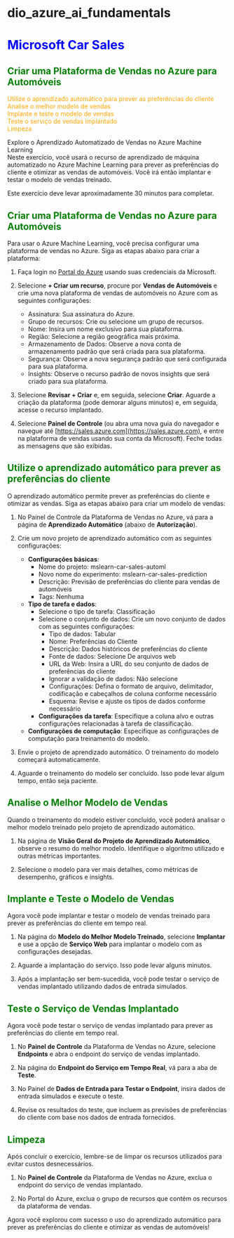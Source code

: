 # dio_azure_ai_fundamentals

# <span style="color:blue">Microsoft Car Sales</span>

## <span style="color:green">Criar uma Plataforma de Vendas no Azure para Automóveis</span>

<span style="color:orange">Utilize o aprendizado automático para prever as preferências do cliente</span>  
<span style="color:orange">Analise o melhor modelo de vendas</span>  
<span style="color:orange">Implante e teste o modelo de vendas</span>  
<span style="color:orange">Teste o serviço de vendas implantado</span>  
<span style="color:orange">Limpeza</span>

Explore o Aprendizado Automatizado de Vendas no Azure Machine Learning  
Neste exercício, você usará o recurso de aprendizado de máquina automatizado no Azure Machine Learning para prever as preferências do cliente e otimizar as vendas de automóveis. Você irá então implantar e testar o modelo de vendas treinado.

Este exercício deve levar aproximadamente 30 minutos para completar.

## <span style="color:green">Criar uma Plataforma de Vendas no Azure para Automóveis</span>

Para usar o Azure Machine Learning, você precisa configurar uma plataforma de vendas no Azure. Siga as etapas abaixo para criar a plataforma:

1. Faça login no [Portal do Azure](https://portal.azure.com) usando suas credenciais da Microsoft.
   
2. Selecione **+ Criar um recurso**, procure por **Vendas de Automóveis** e crie uma nova plataforma de vendas de automóveis no Azure com as seguintes configurações:
   - Assinatura: Sua assinatura do Azure.
   - Grupo de recursos: Crie ou selecione um grupo de recursos.
   - Nome: Insira um nome exclusivo para sua plataforma.
   - Região: Selecione a região geográfica mais próxima.
   - Armazenamento de Dados: Observe a nova conta de armazenamento padrão que será criada para sua plataforma.
   - Segurança: Observe a nova segurança padrão que será configurada para sua plataforma.
   - Insights: Observe o recurso padrão de novos insights que será criado para sua plataforma.
   
3. Selecione **Revisar + Criar** e, em seguida, selecione **Criar**. Aguarde a criação da plataforma (pode demorar alguns minutos) e, em seguida, acesse o recurso implantado.

4. Selecione **Painel de Controle** (ou abra uma nova guia do navegador e navegue até [https://sales.azure.com](https://sales.azure.com), e entre na plataforma de vendas usando sua conta da Microsoft). Feche todas as mensagens que são exibidas.

## <span style="color:green">Utilize o aprendizado automático para prever as preferências do cliente</span>

O aprendizado automático permite prever as preferências do cliente e otimizar as vendas. Siga as etapas abaixo para criar um modelo de vendas:

1. No Painel de Controle da Plataforma de Vendas no Azure, vá para a página de **Aprendizado Automático** (abaixo de **Autorização**).

2. Crie um novo projeto de aprendizado automático com as seguintes configurações:
   - **Configurações básicas**:
     - Nome do projeto: mslearn-car-sales-automl
     - Novo nome do experimento: mslearn-car-sales-prediction
     - Descrição: Previsão de preferências do cliente para vendas de automóveis
     - Tags: Nenhuma
   - **Tipo de tarefa e dados**:
     - Selecione o tipo de tarefa: Classificação
     - Selecione o conjunto de dados: Crie um novo conjunto de dados com as seguintes configurações:
       - Tipo de dados: Tabular
       - Nome: Preferências do Cliente
       - Descrição: Dados históricos de preferências do cliente
       - Fonte de dados: Selecione De arquivos web
       - URL da Web: Insira a URL do seu conjunto de dados de preferências do cliente
       - Ignorar a validação de dados: Não selecione
       - Configurações: Defina o formato de arquivo, delimitador, codificação e cabeçalhos de coluna conforme necessário
       - Esquema: Revise e ajuste os tipos de dados conforme necessário
     - **Configurações da tarefa**: Especifique a coluna alvo e outras configurações relacionadas à tarefa de classificação.
   - **Configurações de computação**: Especifique as configurações de computação para treinamento do modelo.

3. Envie o projeto de aprendizado automático. O treinamento do modelo começará automaticamente.

4. Aguarde o treinamento do modelo ser concluído. Isso pode levar algum tempo, então seja paciente.

## <span style="color:green">Analise o Melhor Modelo de Vendas</span>

Quando o treinamento do modelo estiver concluído, você poderá analisar o melhor modelo treinado pelo projeto de aprendizado automático.

1. Na página de **Visão Geral do Projeto de Aprendizado Automático**, observe o resumo do melhor modelo. Identifique o algoritmo utilizado e outras métricas importantes.

2. Selecione o modelo para ver mais detalhes, como métricas de desempenho, gráficos e insights.

## <span style="color:green">Implante e Teste o Modelo de Vendas</span>

Agora você pode implantar e testar o modelo de vendas treinado para prever as preferências do cliente em tempo real.

1. Na página do **Modelo do Melhor Modelo Treinado**, selecione **Implantar** e use a opção de **Serviço Web** para implantar o modelo com as configurações desejadas.

2. Aguarde a implantação do serviço. Isso pode levar alguns minutos.

3. Após a implantação ser bem-sucedida, você pode testar o serviço de vendas implantado utilizando dados de entrada simulados.

## <span style="color:green">Teste o Serviço de Vendas Implantado</span>

Agora você pode testar o serviço de vendas implantado para prever as preferências do cliente em tempo real.

1. No **Painel de Controle** da Plataforma de Vendas no Azure, selecione **Endpoints** e abra o endpoint do serviço de vendas implantado.

2. Na página do **Endpoint do Serviço em Tempo Real**, vá para a aba de **Teste**.

3. No Painel de **Dados de Entrada para Testar o Endpoint**, insira dados de entrada simulados e execute o teste.

4. Revise os resultados do teste, que incluem as previsões de preferências do cliente com base nos dados de entrada fornecidos.

## <span style="color:green">Limpeza</span>

Após concluir o exercício, lembre-se de limpar os recursos utilizados para evitar custos desnecessários.

1. No **Painel de Controle** da Plataforma de Vendas no Azure, exclua o endpoint do serviço de vendas implantado.

2. No Portal do Azure, exclua o grupo de recursos que contém os recursos da plataforma de vendas.

Agora você explorou com sucesso o uso do aprendizado automático para prever as preferências do cliente e otimizar as vendas de automóveis!
